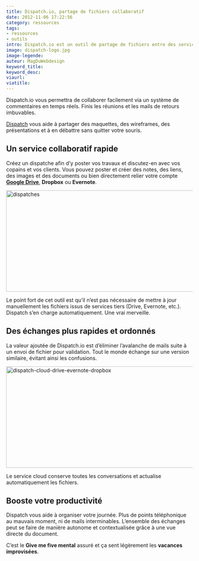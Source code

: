 ```yaml
---
title: Dispatch.io, partage de fichiers collaboratif
date: 2012-11-06 17:22:56
category: ressources
tags:
- ressources
- outils
intro: Dispatch.io est un outil de partage de fichiers entre des services tels que Dropbox, Drive, Evernote ou Box.
image: dispatch-logo.jpg
image-legende:
auteur: MagDuWebdesign
keyword_title:
keyword_desc:
viaurl:
viatitle:
---
```


<p>Dispatch.io vous permettra de collaborer facilement via un système de commentaires en temps réels. Finis les réunions et les mails de retours imbuvables.</p>
<p><a title="dispatch.io" href="http://dispatch.io/" target="_blank">Dispatch</a> vous aide à partager des maquettes, des wireframes, des présentations et à en débattre sans quitter votre souris.</p>
<h2>Un service collaboratif rapide</h2>
<p>Créez un dispatche afin d’y poster vos travaux et discutez-en avec vos copains et vos clients. Vous pouvez poster et créer des notes, des liens, des images et des documents ou bien directement relier votre compte <a title="Réaliser un backup WordPress vers Google Drive automatiquement" href="http://magazineduwebdesign.com/backup-site-wordpress-vers-google-drive"><strong>Google Drive</strong></a>, <strong>Dropbox</strong> ou <strong>Evernote</strong>.</p>
<p><img class="alignnone  wp-image-2606" title="dispatches" src="https://s3-eu-west-1.amazonaws.com/mdw-images/large/dispatches1.jpg" alt="dispatches" width="555" height="274"></p>
<p>Le point fort de cet outil est qu’il n’est pas nécessaire de mettre à jour manuellement les fichiers issus de services tiers (Drive, Evernote, etc.). Dispatch s’en charge automatiquement. Une vrai merveille.</p>
<h2>Des échanges plus rapides et ordonnés</h2>
<p>La valeur ajoutée de Dispatch.io est d’éliminer l’avalanche de mails suite à un envoi de fichier pour validation. Tout le monde échange sur une version similaire, évitant ainsi les confusions.</p>
<p><img class="alignnone size-full wp-image-2607" title="dispatch-cloud-drive-evernote-dropbox" src="https://s3-eu-west-1.amazonaws.com/mdw-images/large/dispatch-cloud-drive-evernote-dropbox.jpg" alt="dispatch-cloud-drive-evernote-dropbox" width="555" height="274"></p>
<p>Le service cloud conserve toutes les conversations et actualise automatiquement les fichiers.</p>
<h2>Booste votre productivité</h2>
<p>Dispatch vous aide à organiser votre journée. Plus de points téléphonique au mauvais moment, ni de mails interminables. L’ensemble des échanges peut se faire de manière autonome et contextualisée grâce à une vue directe du document.</p>
<p>C’est le <strong>Give me five mental</strong> assuré et ça sent légèrement les <strong>vacances improvisées</strong>.</p>